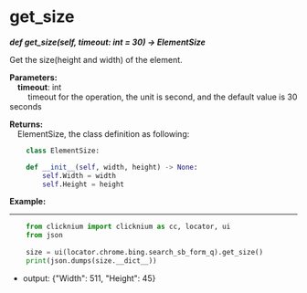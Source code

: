 # get_size
***def get_size(self, timeout: int = 30) -> ElementSize***  

Get the size(height and width) of the element.

**Parameters:**   
    &emsp;**timeout**: int  
        &emsp;&emsp; timeout for the operation, the unit is second, and the default value is 30 seconds  

**Returns:**  
    &emsp;ElementSize, the class definition as following: 
```python
    class ElementSize:

    def __init__(self, width, height) -> None:
        self.Width = width
        self.Height = height
```

**Example:**
***
```python
    from clicknium import clicknium as cc, locator, ui
    from json
    
    size = ui(locator.chrome.bing.search_sb_form_q).get_size()
    print(json.dumps(size.__dict__))
```

- output: {"Width": 511, "Height": 45}